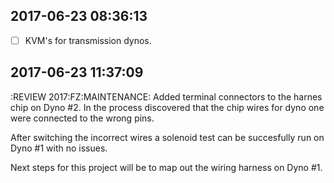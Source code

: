 

## 2017-06-23 08:36:13
- [ ] KVM's for transmission dynos.


## 2017-06-23 11:37:09
:REVIEW 2017:FZ:MAINTENANCE:
Added terminal connectors to the harnes chip on Dyno #2. In the process discovered that the chip
wires for dyno one were connected to the wrong pins.

After switching the incorrect wires a solenoid test can be succesfully run on Dyno #1 with no
issues.

Next steps for this project will be to map out the wiring harness on Dyno #1.
